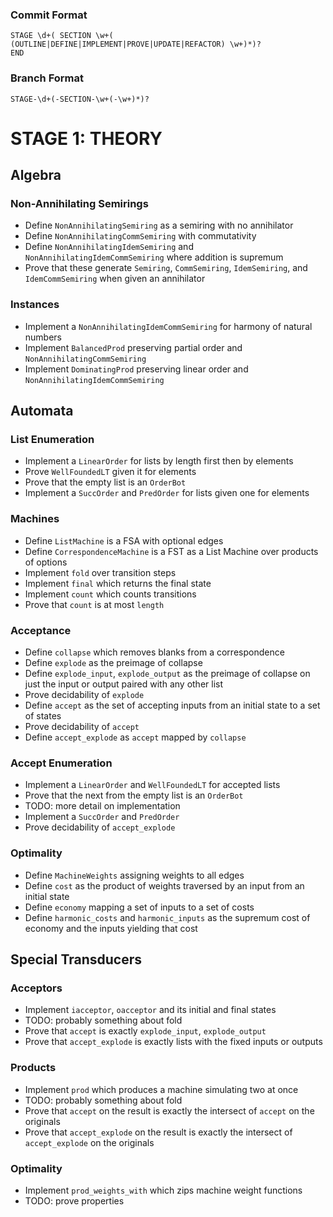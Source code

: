 ### Commit Format
```
STAGE \d+( SECTION \w+(
(OUTLINE|DEFINE|IMPLEMENT|PROVE|UPDATE|REFACTOR) \w+)*)?
END
```

### Branch Format
```
STAGE-\d+(-SECTION-\w+(-\w+)*)?
```

# STAGE 1: THEORY

## Algebra

### Non-Annihilating Semirings
* Define `NonAnnihilatingSemiring` as a semiring with no annihilator
* Define `NonAnnihilatingCommSemiring` with commutativity
* Define `NonAnnihilatingIdemSemiring` and `NonAnnihilatingIdemCommSemiring` where addition is supremum
* Prove that these generate `Semiring`, `CommSemiring`, `IdemSemiring`, and `IdemCommSemiring` when given an annihilator

### Instances
* Implement a `NonAnnihilatingIdemCommSemiring` for harmony of natural numbers
* Implement `BalancedProd` preserving partial order and `NonAnnihilatingCommSemiring`
* Implement `DominatingProd` preserving linear order and `NonAnnihilatingIdemCommSemiring`

## Automata

### List Enumeration
* Implement a `LinearOrder` for lists by length first then by elements
* Prove `WellFoundedLT` given it for elements
* Prove that the empty list is an `OrderBot`
* Implement a `SuccOrder` and `PredOrder` for lists given one for elements

### Machines
* Define `ListMachine` is a FSA with optional edges
* Define `CorrespondenceMachine` is a FST as a List Machine over products of options
* Implement `fold` over transition steps
* Implement `final` which returns the final state
* Implement `count` which counts transitions
* Prove that `count` is at most `length`

### Acceptance
* Define `collapse` which removes blanks from a correspondence
* Define `explode` as the preimage of collapse
* Define `explode_input`, `explode_output` as the preimage of collapse on just the input or output paired with any other list
* Prove decidability of `explode`
* Define `accept` as the set of accepting inputs from an initial state to a set of states
* Prove decidability of `accept`
* Define `accept_explode` as `accept` mapped by `collapse`

### Accept Enumeration
* Implement a `LinearOrder` and `WellFoundedLT` for accepted lists
* Prove that the next from the empty list is an `OrderBot`
* TODO: more detail on implementation
* Implement a `SuccOrder` and `PredOrder`
* Prove decidability of `accept_explode`

### Optimality
* Define `MachineWeights` assigning weights to all edges
* Define `cost` as the product of weights traversed by an input from an initial state
* Define `economy` mapping a set of inputs to a set of costs
* Define `harmonic_costs` and `harmonic_inputs` as the supremum cost of economy and the inputs yielding that cost

## Special Transducers

### Acceptors
* Implement `iacceptor`, `oacceptor` and its initial and final states
* TODO: probably something about fold
* Prove that `accept` is exactly `explode_input`, `explode_output`
* Prove that `accept_explode` is exactly lists with the fixed inputs or outputs

### Products
* Implement `prod` which produces a machine simulating two at once
* TODO: probably something about fold
* Prove that `accept` on the result is exactly the intersect of `accept` on the originals
* Prove that `accept_explode` on the result is exactly the intersect of `accept_explode` on the originals

### Optimality
* Implement  `prod_weights_with` which zips machine weight functions
* TODO: prove properties
